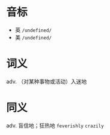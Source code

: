 # 音标

- 英 `/undefined/`
- 美 `/undefined/`

# 词义

adv. （对某种事物或活动）入迷地


# 同义

adv. 盲信地；狂热地
`feverishly` `crazily`

